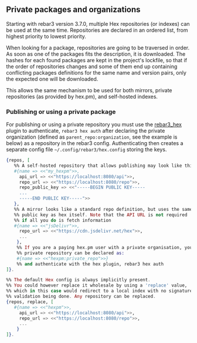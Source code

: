 ## Private packages and organizations

Starting with rebar3 version 3.7.0, multiple Hex repositories (or indexes) can be used at the same time. Repositories are declared in an ordered list, from highest priority to lowest priority.

When looking for a package, repositories are going to be traversed in order. As soon as one of the packages fits the description, it is downloaded. The hashes for each found packages are kept in the project's lockfile, so that if the order of repositories changes and some of them end up containing conflicting packages definitions for the same name and version pairs, only the expected one will be downloaded.

This allows the same mechanism to be used for both mirrors, private repositories (as provided by hex.pm), and self-hosted indexes.

### Publishing or using a private package

For publishing or using a private repository you must use the [rebar3_hex](https://github.com/tsloughter/rebar3_hex) plugin to authenticate, `rebar3 hex auth` after declaring the private organization (defined as `parent_repo:organization`, see the example is below) as a repository in the rebar3 config. Authenticating then creates a separate config file `~/.config/rebar3/hex.config` storing the keys.


```elixir
{repos, [
   %% A self-hosted repository that allows publishing may look like this
   #{name => <<"my_hexpm">>,
     api_url => <<"https://localhost:8080/api">>,
     repo_url => <<"https://localhost:8080/repo">>,
     repo_public_key => <<"-----BEGIN PUBLIC KEY-----
     ...
     -----END PUBLIC KEY-----">>
   },
   %% A mirror looks like a standard repo definition, but uses the same
   %% public key as hex itself. Note that the API URL is not required
   %% if all you do is fetch information
   #{name => <<"jsDelivr">>,
     repo_url => <<"https://cdn.jsdelivr.net/hex">>,
     ...
    },
    %% If you are a paying hex.pm user with a private organisation, your
    %% private repository can be declared as:
    #{name => <<"hexpm:private_repo">>}
    %% and authenticate with the hex plugin, rebar3 hex auth
]}.

%% The default Hex config is always implicitly present.
%% You could however replace it wholesale by using a 'replace' value,
%% which in this case would redirect to a local index with no signature
%% validation being done. Any repository can be replaced.
{repos, replace, [
   #{name => <<"hexpm">>,
     api_url => <<"https://localhost:8080/api">>,
     repo_url => <<"https://localhost:8080/repo">>,
     ...
    }               
]}.
```
